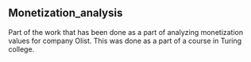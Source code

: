 ## Monetization_analysis

Part of the work that has been done as a part of analyzing monetization values for company Olist. This was done as a part of a course in Turing college. 
